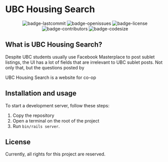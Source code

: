 # UBC Housing Search

<p align="center">
  <img alt="badge-lastcommit" src="https://img.shields.io/github/last-commit/GaryHilares/UBC-Housing-Search?style=for-the-badge">
  <img alt="badge-openissues" src="https://img.shields.io/github/issues-raw/GaryHilares/UBC-Housing-Search?style=for-the-badge">
  <img alt="badge-license" src="https://img.shields.io/github/license/GaryHilares/UBC-Housing-Search?style=for-the-badge">
  <img alt="badge-contributors" src="https://img.shields.io/github/contributors/GaryHilares/UBC-Housing-Search?style=for-the-badge">
  <img alt="badge-codesize" src="https://img.shields.io/github/languages/code-size/GaryHilares/UBC-Housing-Search?style=for-the-badge">
</p>

## What is UBC Housing Search?

Despite UBC students usually use Facebook Masterplace to post sublet listings, the UI has a lot of fields that are irrelevant to UBC sublet posts. Not only that, but the questions posted by

UBC Housing Search is a website for co-op

## Installation and usage

To start a development server, follow these steps:

1. Copy the repository
2. Open a terminal on the root of the project
3. Run `bin/rails server`.

## License

Currently, all rights for this project are reserved.
